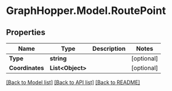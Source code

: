 # GraphHopper.Model.RoutePoint
## Properties

Name | Type | Description | Notes
------------ | ------------- | ------------- | -------------
**Type** | **string** |  | [optional] 
**Coordinates** | **List&lt;Object&gt;** |  | [optional] 

[[Back to Model list]](../README.md#documentation-for-models) [[Back to API list]](../README.md#documentation-for-api-endpoints) [[Back to README]](../README.md)


